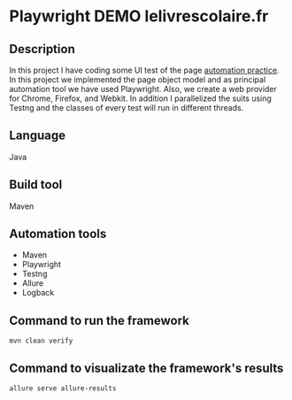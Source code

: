 # Playwright DEMO lelivrescolaire.fr

## Description

In this project I have coding some UI test of the page [automation practice](https://www.lelivrescolaire.fr/page/58083169). In this project we implemented the page object model and as principal automation tool we have used Playwright. Also, we create a web provider for Chrome, Firefox, and Webkit. In addition I parallelized the suits using Testng and the classes of every test will run in different threads.

## Language

Java

## Build tool

Maven

## Automation tools

- Maven
- Playwright
- Testng
- Allure
- Logback

## Command to run the framework

```
mvn clean verify
```

## Command to visualizate the framework's results

```
allure serve allure-results
```
